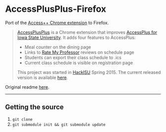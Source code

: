 # AccessPlusPlus-Firefox

Port of the [Access++ Chrome extension](https://chrome.google.com/webstore/detail/access%2B%2B/cdchknkpbdccmalfabhdjjkckajhbdif) to Firefox.

> <a href="https://chrome.google.com/webstore/detail/access%20%20/cdchknkpbdccmalfabhdjjkckajhbdif">AccessPlusPlus</a> is a Chrome extension that improves <a href="https://accessplus.iastate.edu/frontdoor/login.jsp">AccessPlus for Iowa State University</a>. It adds four features to AccessPlus:
>
> * Meal counter on the dining page
> * Links to <a href="http://www.ratemyprofessors.com/">Rate My Professor</a> reviews on schedule page
> * Students can export their class schedule to .ics
> * Current class schedule is visible on registration page
>
> This project was started in <a href="http://hackisu.com/">HackISU</a> Spring 2015. The current released version is available <a href="https://chrome.google.com/webstore/detail/access%2B%2B/cdchknkpbdccmalfabhdjjkckajhbdif">here</a>.

Original readme [here](https://github.com/asr1/AccessPlusPlus/blob/master/README.md).

---

## Getting the source

1. `git clone`
2. `git submodule init && git submodule update`
